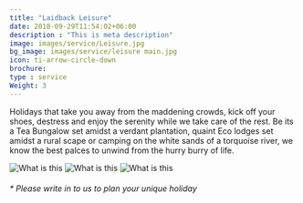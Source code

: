 ```yaml
---
title: "Laidback Leisure"
date: 2018-09-29T11:54:02+06:00
description : "This is meta description"
image: images/service/Leisure.jpg
bg_image: images/service/leisure main.jpg
icon: ti-arrow-circle-down
brochure: 
type : service
Weight: 3
---
```


Holidays that take you away from the maddening crowds, kick off your shoes, destress and enjoy the serenity while we take care of the rest. Be its a Tea Bungalow set amidst a verdant plantation, quaint Eco lodges set amidst a rural scape or camping on the white sands of a torquoise river, we know the best palces to unwind from the hurry burry of life.


![What is this](/images/links/teastay.jpg)
![What is this](/images/links/ecolodges.jpg)
![What is this](/images/links/camping.jpg)

###### * Please write in to us to plan your unique holiday
